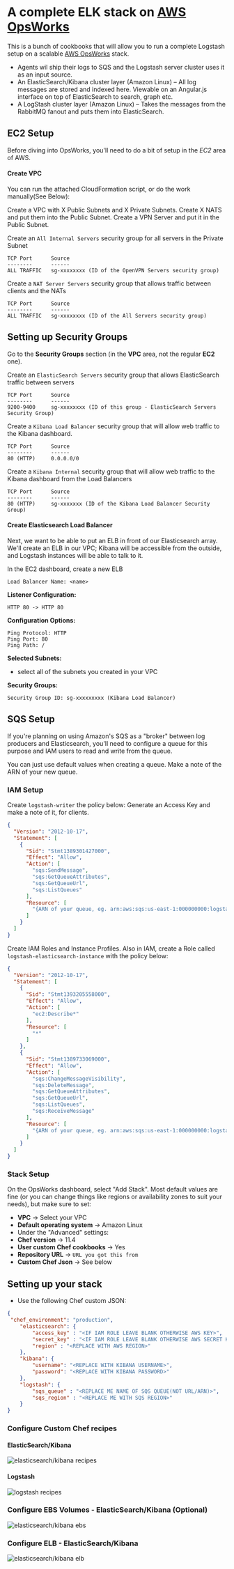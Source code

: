 # A complete ELK stack on [AWS OpsWorks](http://aws.amazon.com/opsworks/)

This is a bunch of cookbooks that will allow you to run a complete Logstash setup on a scalable 
[AWS OpsWorks](http://aws.amazon.com/opsworks/) stack. 

- Agents wil ship their logs to SQS and the Logstash server cluster uses it as an input source.
- An ElasticSearch/Kibana cluster layer (Amazon Linux) – All log messages are stored and indexed here.  Viewable on an Angular.js interface on top of ElasticSearch to search, graph etc.
- A LogStash cluster layer (Amazon Linux) – Takes the messages from the RabbitMQ fanout and puts them into ElasticSearch.


## EC2 Setup

Before diving into OpsWorks, you'll need to do a bit of setup in the *EC2* area of AWS.

#### Create VPC
You can run the attached CloudFormation script, or do the work manually(See Below):

Create a VPC with X Public Subnets and X Private Subnets.  Create X NATS and put them into the Public Subnet.  Create a VPN Server and put it in the Public Subnet.

Create an `All Internal Servers` security group for all servers in the Private Subnet 
```
TCP Port      Source
--------      ------
ALL TRAFFIC   sg-xxxxxxxx (ID of the OpenVPN Servers security group)
```

Create a `NAT Server Servers` security group that allows traffic between clients and the NATs
```
TCP Port      Source
--------      ------
ALL TRAFFIC   sg-xxxxxxxx (ID of the All Servers security group)
```

## Setting up Security Groups

Go to the **Security Groups** section (in the **VPC** area, not the regular **EC2** one).

Create an `ElasticSearch Servers` security group that allows ElasticSearch traffic between servers
```
TCP Port      Source
--------      ------
9200-9400     sg-xxxxxxxx (ID of this group - ElasticSearch Servers Security Group)
```

Create a `Kibana Load Balancer` security group that will allow web traffic to the Kibana dashboard.

```
TCP Port      Source
--------      ------
80 (HTTP)     0.0.0.0/0
```

Create a `Kibana Internal` security group that will allow web traffic to the Kibana dashboard from the Load Balancers

```
TCP Port      Source
--------      ------
80 (HTTP)     sg-xxxxxxx (ID of the Kibana Load Balancer Security Group)
```


#### Create Elasticsearch Load Balancer

Next, we want to be able to put an ELB in front of our Elasticsearch array. We'll create an ELB in our VPC; Kibana will be accessible from the outside, and Logstash instances will be able to talk to it.

In the EC2 dashboard, create a new ELB
```
Load Balancer Name: <name>
```

**Listener Configuration:**
```
HTTP 80 -> HTTP 80
```
**Configuration Options:**
```
Ping Protocol: HTTP
Ping Port: 80
Ping Path: /
```
**Selected Subnets:**

* select all of the subnets you created in your VPC

**Security Groups:**
```
Security Group ID: sg-xxxxxxxxx (Kibana Load Balancer)
```

## SQS Setup

If you're planning on using Amazon's SQS as a "broker" between log producers and Elasticsearch, you'll need to configure a queue for this purpose and IAM users to read and write from the queue.

You can just use default values when creating a queue. Make a note of the ARN of your new queue.

### IAM Setup

Create `logstash-writer` the policy below: Generate an Access Key and make a note of it, for clients.

```json
{
  "Version": "2012-10-17",
  "Statement": [
    {
      "Sid": "Stmt1389301427000",
      "Effect": "Allow",
      "Action": [
        "sqs:SendMessage",
        "sqs:GetQueueAttributes",
        "sqs:GetQueueUrl",
        "sqs:ListQueues"
      ],
      "Resource": [
        "{ARN of your queue, eg. arn:aws:sqs:us-east-1:000000000:logstash}"
      ]
    }
  ]
}
```

Create IAM Roles and Instance Profiles. Also in IAM, create a Role called `logstash-elasticsearch-instance` with the policy below:

```json
{
  "Version": "2012-10-17",
  "Statement": [
    {
      "Sid": "Stmt1393205558000",
      "Effect": "Allow",
      "Action": [
        "ec2:Describe*"
      ],
      "Resource": [
        "*"
      ]
    },
    {
      "Sid": "Stmt1389733069000",
      "Effect": "Allow",
      "Action": [
        "sqs:ChangeMessageVisibility",
        "sqs:DeleteMessage",
        "sqs:GetQueueAttributes",
        "sqs:GetQueueUrl",
        "sqs:ListQueues",
        "sqs:ReceiveMessage"
      ],
      "Resource": [
        "{ARN of your queue, eg. arn:aws:sqs:us-east-1:000000000:logstash}"
      ]
    }
  ]
}
```
### Stack Setup

On the OpsWorks dashboard, select "Add Stack". Most default values are fine (or you can change things like regions or availability zones to suit your needs), but make sure to set:

* **VPC** -> Select your VPC
* **Default operating system** -> Amazon Linux
* Under the "Advanced" settings:
 * **Chef version** -> 11.4
 * **User custom Chef cookbooks** -> Yes
 * **Repository URL** -> `URL you got this from`
 * **Custom Chef Json** -> See below

## Setting up your stack

- Use the following Chef custom JSON:

```json
{
 "chef_environment": "production",
    "elasticsearch": {
        "access_key" : "<IF IAM ROLE LEAVE BLANK OTHERWISE AWS KEY>",
        "secret_key" : "<IF IAM ROLE LEAVE BLANK OTHERWISE AWS SECRET KEY>",
        "region" : "<REPLACE WITH AWS REGION>"
    },
    "kibana": {
        "username": "<REPLACE WITH KIBANA USERNAME>",
        "password": "<REPLACE WITH KIBANA PASSWORD>"
    },
    "logstash": {
        "sqs_queue" : "<REPLACE ME NAME OF SQS QUEUE(NOT URL/ARN)>",
        "sqs_region" : "<REPLACE ME WITH SQS REGION>"
    }
}
```
### Configure Custom Chef recipes

#### ElasticSearch/Kibana

![elasticsearch/kibana recipes](https://s3.amazonaws.com/sturdy-github/orenmaor/elk/Recipe-ElasticSearch.png)

#### Logstash

![logstash recipes](https://s3.amazonaws.com/sturdy-github/orenmaor/elk/Recipe-Logstash.png)

### Configure EBS Volumes - ElasticSearch/Kibana (Optional)

![elasticsearch/kibana ebs](https://s3.amazonaws.com/sturdy-github/orenmaor/elk/EBS-ElasticSearch.png)

### Configure ELB - ElasticSearch/Kibana 

![elasticsearch/kibana elb](https://s3.amazonaws.com/sturdy-github/orenmaor/elk/InternalLB-Kibana.png)

